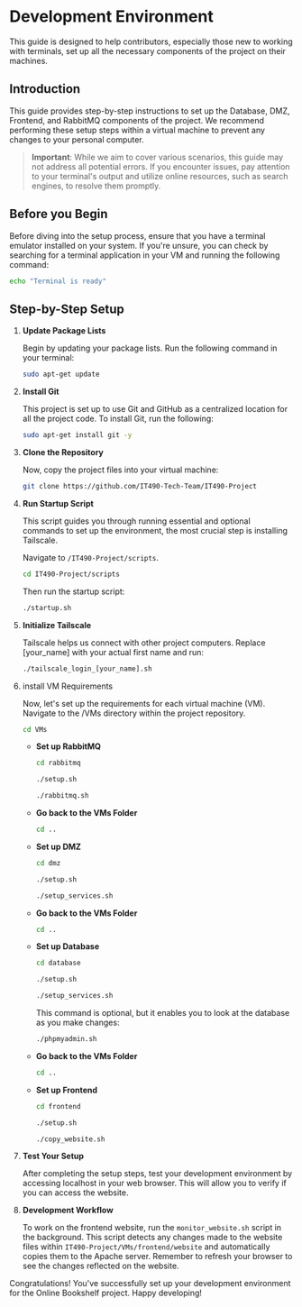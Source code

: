 # Development Environment

This guide is designed to help contributors, especially those new to working with terminals, set up all the necessary components of the project on their machines.

## Introduction

This guide provides step-by-step instructions to set up the Database, DMZ, Frontend, and RabbitMQ components of the project. We recommend performing these setup steps within a virtual machine to prevent any changes to your personal computer.

> **Important**: While we aim to cover various scenarios, this guide may not address all potential errors. If you encounter issues, pay attention to your terminal's output and utilize online resources, such as search engines, to resolve them promptly.

## Before you Begin

Before diving into the setup process, ensure that you have a terminal emulator installed on your system. If you're unsure, you can check by searching for a terminal application in your VM and running the following command:

```bash
echo "Terminal is ready"
```

## Step-by-Step Setup

1. **Update Package Lists**

   Begin by updating your package lists. Run the following command in your terminal:

    ```bash
    sudo apt-get update
    ```

2. **Install Git**
    
    This project is set up to use Git and GitHub as a centralized location for all the project code. To install Git, run the following:

    ```bash
    sudo apt-get install git -y
    ```

3. **Clone the Repository**
   
   Now, copy the project files into your virtual machine:
   
    ```bash
    git clone https://github.com/IT490-Tech-Team/IT490-Project
    ```

4. **Run Startup Script**
   
   This script guides you through running essential and optional commands to set up the environment, the most crucial step is installing Tailscale.
   
   Navigate to `/IT490-Project/scripts`.
   
    ```bash
    cd IT490-Project/scripts
    ```

    Then run the startup script:

    ```bash
    ./startup.sh
    ```

5.  **Initialize Tailscale**

    Tailscale helps us connect with other project computers. Replace [your_name] with your actual first name and run:

    ```bash
    ./tailscale_login_[your_name].sh
    ```

6. install VM Requirements

    Now, let's set up the requirements for each virtual machine (VM). Navigate to the /VMs directory within the project repository.

    ```bash
    cd VMs
    ```

   - **Set up RabbitMQ**
   
        ```bash
        cd rabbitmq
        ```
        ```bash
        ./setup.sh
        ```
        ```bash
        ./rabbitmq.sh
        ```

   - **Go back to the VMs Folder**

        ```bash
        cd ..
        ```

   - **Set up DMZ**

        ```bash
        cd dmz
        ```
        ```bash
        ./setup.sh
        ```
        ```bash
        ./setup_services.sh
        ```

   - **Go back to the VMs Folder**
   
        ```bash
        cd ..
        ```

   - **Set up Database**

        ```bash
        cd database
        ```
        ```bash
        ./setup.sh
        ```
        ```bash
        ./setup_services.sh
        ```

        This command is optional, but it enables you to look at the database as you make changes:

        ```bash
        ./phpmyadmin.sh
        ```
   
   - **Go back to the VMs Folder**

        ```bash
        cd ..
        ```

   - **Set up Frontend**
   
        ```bash
        cd frontend
        ```
        ```bash
        ./setup.sh
        ```
        ```bash
        ./copy_website.sh
        ```

7.  **Test Your Setup**

    After completing the setup steps, test your development environment by accessing localhost in your web browser. This will allow you to verify if you can access the website.

8.  **Development Workflow**

    To work on the frontend website, run the `monitor_website.sh` script in the background. This script detects any changes made to the website files within `IT490-Project/VMs/frontend/website` and automatically copies them to the Apache server. Remember to refresh your browser to see the changes reflected on the website.

Congratulations! You've successfully set up your development environment for the Online Bookshelf project. Happy developing!